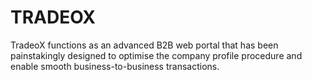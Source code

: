 # TRADEOX
TradeoX functions as an advanced B2B web portal that has been painstakingly designed to optimise the company profile procedure and enable smooth business-to-business transactions. 

